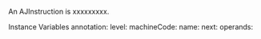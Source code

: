 An AJInstruction is xxxxxxxxx.Instance Variables	annotation:		<Object>	level:		<Object>	machineCode:		<Object>	name:		<Object>	next:		<Object>	operands:		<Object>	position:		<Object>annotation	- xxxxxlevel	- xxxxxmachineCode	- xxxxxname	- xxxxxnext	- xxxxxoperands	- xxxxxposition	- xxxxx